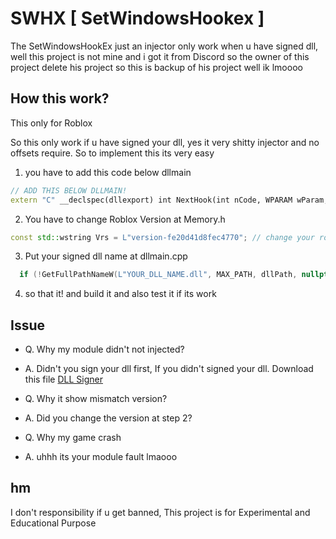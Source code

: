 # SWHX [ SetWindowsHookex ]

The SetWindowsHookEx just an injector only work when u have signed dll, well this project is not mine and i got it from Discord
so the owner of this project delete his project so this is backup of his project well ik lmoooo

## How this work?

This only for Roblox

So this only work if u have signed your dll, yes it very shitty injector and no offsets require. So to implement this its very easy

1. you have to add this code below dllmain

```cpp
// ADD THIS BELOW DLLMAIN!
extern "C" __declspec(dllexport) int NextHook(int nCode, WPARAM wParam, LPARAM lParam) { return CallNextHookEx(NULL, nCode, wParam, lParam); }

```

2. You have to change Roblox Version at Memory.h

```cpp
const std::wstring Vrs = L"version-fe20d41d8fec4770"; // change your roblox version if updated
```

3. Put your signed dll name at dllmain.cpp

```cpp
  if (!GetFullPathNameW(L"YOUR_DLL_NAME.dll", MAX_PATH, dllPath, nullptr)) // CHANGE YOUR DLL NAME
```

4. so that it! and build it and also test it if its work

## Issue

- Q. Why my module didn't not injected?
- A. Didn't you sign your dll first, If you didn't signed your dll. Download this file [DLL Signer](https://v3rm.net/threads/new-injection-method-reupload.22751/)

- Q. Why it show mismatch version?
- A. Did you change the version at step 2?

- Q. Why my game crash
- A. uhhh its your module fault lmaooo

## hm

I don't responsibility if u get banned, This project is for Experimental and Educational Purpose
